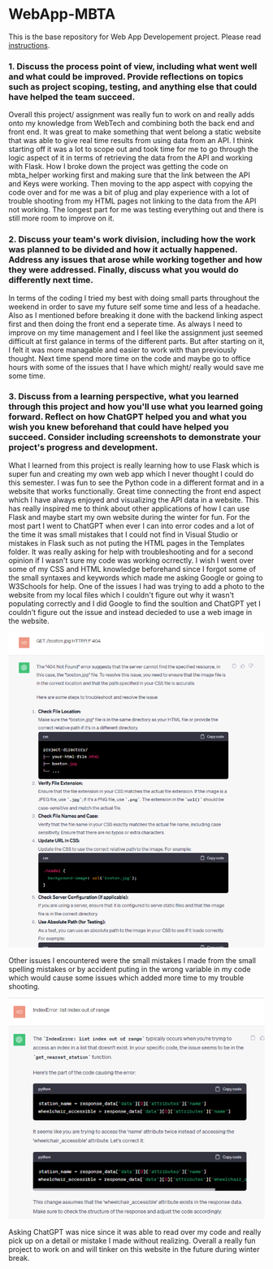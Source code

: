 # WebApp-MBTA
 This is the base repository for Web App Developement project. Please read [instructions](instructions.md). 

### 1. Discuss the process point of view, including what went well and what could be improved. Provide reflections on topics such as project scoping, testing, and anything else that could have helped the team succeed.

Overall this project/ assignment was really fun to work on and really adds onto my knowledge from WebTech and combining both the back end and front end. It was great to make something that went belong a static website that was able to give real time results from using data from an API. I think starting off it was a lot to scope out and took time for me to go through the logic aspect of it in terms of retrieving the data from the API and working with Flask. How I broke down the project was getting the code on mbta_helper working first and making sure that the link between the API and Keys were working. Then moving to the app aspect with copying the code over and for me was a bit of plug and play experience with a lot of trouble shooting from my HTML pages not linking to the data from the API not working. The longest part for me was testing everything out and there is still more room to improve on it. 

### 2. Discuss your team's work division, including how the work was planned to be divided and how it actually happened. Address any issues that arose while working together and how they were addressed. Finally, discuss what you would do differently next time.

In terms of the coding I tried my best with doing small parts throughout the weekend in order to save my future self some time and less of a headache. Also as I mentioned before breaking it done with the backend linking aspect first and then doing the front end a seperate time. As always I need to improve on my time management and I feel like the assignment just seemed difficult at first galance in terms of the different parts. But after starting on it, I felt it was more managable and easier to work with than previously thought. Next time spend more time on the code and maybe go to office hours with some of the issues that I have which might/ really would save me some time.

### 3. Discuss from a learning perspective, what you learned through this project and how you'll use what you learned going forward. Reflect on how ChatGPT helped you and what you wish you knew beforehand that could have helped you succeed. Consider including screenshots to demonstrate your project's progress and development.

What I learned from this project is really learning how to use Flask which is super fun and creating my own web app which I never thought I could do this semester. I was fun to see the Python code in a different format and in a website that works functionally. Great time connecting the front end aspect which I have always enjoyed and visualizing the API data in a website. This has really inspired me to think about other applications of how I can use Flask and maybe start my own website during the winter for fun. For the most part I went to ChatGPT when ever I can into error codes and a lot of the time it was small mistakes that I could not find in Visual Studio or mistakes in Flask such as not puting the HTML pages in the Templates folder. It was really asking for help with troubleshooting and for a second opinion if I wasn't sure my code was working ocrrectly. I wish I went over some of my CSS and HTML knowledge beforehand since I forgot some of the small syntaxes and keywords which made me asking Google or going to W3Schools for help. One of the issues I had was trying to add a photo to the website from my local files which I couldn't figure out why it wasn't populating correctly and I did Google to find the soultion and ChatGPT yet I couldn't figure out the issue and instead decieded to use a web image in the website. 

![](image.png)

Other issues I encountered were the small mistakes I made from the small spelling mistakes or by accident puting in the wrong variable in my code which would cause some issues which added more time to my trouble shooting. 

![Alt text](image-1.png)

Asking ChatGPT was nice since it was able to read over my code and really pick up on a detail or mistake I made without realizing. Overall a really fun project to work on and will tinker on this website in the future during winter break. 